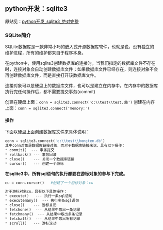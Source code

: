 ## python开发：sqlite3

原贴见：[python开发_sqlite3_绝对完整](https://www.cnblogs.com/hongten/p/hongten_python_sqlite3.html)
### SQLite简介
SQLite数据库是一款非常小巧的嵌入式开源数据库软件，也就是说，没有独立的维护进程，所有的维护都来自于程序本身。

在python中，使用sqlite3创建数据库的连接时，当我们指定的数据库文件不存在时，连接对象会自动创建数据库文件；如果数据库文件已经存在，则连接对象不会再创建数据库文件，而是直接打开该数据库文件。

连接对象可以是硬盘上的数据库文件，也可以是建立在内存中，在内存中的数据库执行完任何操作后，都不需要提交事务(commit)

创建在硬盘上面：`conn = sqlite3.connect('c:\\test\\test.db')`
创建在内存上面：`conn = sqlite3.connect('memory:')`

#### 操作
下面以硬盘上面创建数据库文件来具体说明：
```python
conn = sqlite3.connect('c:\\test\\hongten.db')
其中conn对象是数据库链接对象，而对于数据库链接来说，具有以下操作：
* commit()  --- 事务提交
* rollback() --- 事务回滚
* close()    --- 关闭一个数据库链接
* cursor()   --- 创建一个游标
```

**在sqlite3中，所有sql语句的执行都要在游标对象的参与下完成。**
```python
cu = conn.cursor()   #创建了一个游标对象：cu

对于游标对象cu，具有以下具体操作：
* execute()   --- 执行一条sql语句
* executemany()  --- 执行多条sql语句
* close()    --- 游标关闭
* fetchone()  --- 从结果中取出一条记录
* fetchmany()  --- 从结果中取出多条记录
* fetchall()  --- 从结果中取出所有记录
* scroll()   --- 游标滚动
```

